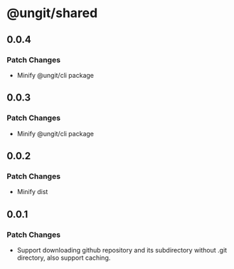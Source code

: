 # @ungit/shared

## 0.0.4

### Patch Changes

- Minify @ungit/cli package

## 0.0.3

### Patch Changes

- Minify @ungit/cli package

## 0.0.2

### Patch Changes

- Minify dist

## 0.0.1

### Patch Changes

- Support downloading github repository and its subdirectory without .git directory, also support caching.
